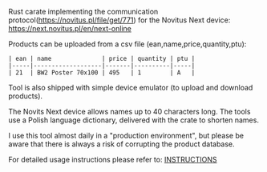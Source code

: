 Rust carate implementing the communication protocol(https://novitus.pl/file/get/771) for the  Novitus Next device:
https://next.novitus.pl/en/next-online

Products can be uploaded from a csv file (ean,name,price,quantity,ptu):

```table
| ean | name              | price | quantity | ptu |
|-----|-------------------|-------|----------|-----|
| 21  | BW2 Poster 70x100 | 495   | 1        | A   |

```

Tool is also shipped with simple device emulator (to upload and download products).

The Novits Next device allows names up to 40 characters long. The tools use a Polish language dictionary, delivered with the crate to shorten names. 

I use this tool almost daily in a "production environment", but please be aware that there is always a risk of corrupting the product database.

For detailed usage instructions please refer to: [INSTRUCTIONS](INSTRUCTIONS.md)
